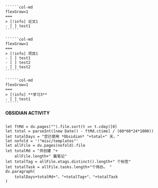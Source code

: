 ```````col
``````col-md
flexGrow=1
===
> [!info] 论文1
- [ ] test1
``````

``````col-md
flexGrow=1
===
> [!info] 项目1
- [ ] test1
- [ ] test2
- [ ] test2
``````

``````col-md
flexGrow=1
===
> [!info] **学习3**
- [ ] test1
``````
```````

**OBSIDIAN ACTIVITY**
```dataviewjs

let ftMd = dv.pages("").file.sort(t => t.cday)[0]
let total = parseInt([new Date() - ftMd.ctime] / (60*60*24*1000))
let totalDays = "您已使用 *Obsidian* "+total+" 天，"
let nofold = '!"misc/templates"'
let allFile = dv.pages(nofold).file
let totalMd = "共创建 "+
	allFile.length+" 篇笔记"
let totalTag = allFile.etags.distinct().length+" 个标签"
let totalTask = allFile.tasks.length+"个待办。 "
dv.paragraph(
	totalDays+totalMd+"、"+totalTag+"、"+totalTask
)
```
